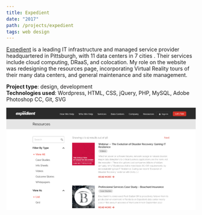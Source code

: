 ```yaml
---
title: Expedient
date: "2017"
path: /projects/expedient
tags: web design
---
```


<a href="https://expedient.com" target="_blank">Expedient</a> is a leading IT infrastructure and managed service provider headquartered in Pittsburgh, with 11 data centers in 7 cities . Their services include cloud computing, DRaaS, and colocation. My role on the website was redesigning the resources page, incorporating Virtual Reality tours of their many data centers, and general maintenance and site management.

**Project type**: design, development <br/>
**Technologies used**: Wordpress, HTML, CSS, jQuery, PHP, MySQL, Adobe Photoshop CC, Git, SVG

![Expedient Resources Page](../../images/resources-page.png)
